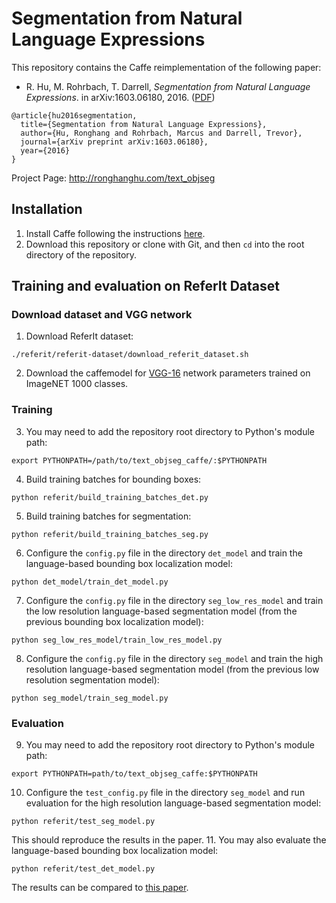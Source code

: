 # Segmentation from Natural Language Expressions
This repository contains the Caffe reimplementation of the following paper:

* R. Hu, M. Rohrbach, T. Darrell, *Segmentation from Natural Language Expressions*. in arXiv:1603.06180, 2016. ([PDF](http://arxiv.org/pdf/1603.06180))
```
@article{hu2016segmentation,
  title={Segmentation from Natural Language Expressions},
  author={Hu, Ronghang and Rohrbach, Marcus and Darrell, Trevor},
  journal={arXiv preprint arXiv:1603.06180},
  year={2016}
}
```

Project Page: http://ronghanghu.com/text_objseg  

## Installation
1. Install Caffe following the instructions [here](http://caffe.berkeleyvision.org/installation.html).
2. Download this repository or clone with Git, and then `cd` into the root directory of the repository.

## Training and evaluation on ReferIt Dataset

### Download dataset and VGG network
1. Download ReferIt dataset:  
```
./referit/referit-dataset/download_referit_dataset.sh
```
2. Download the caffemodel for [VGG-16](https://gist.github.com/ksimonyan/211839e770f7b538e2d8#file-readme-md) network parameters trained on ImageNET 1000 classes.

### Training
3. You may need to add the repository root directory to Python's module path:  
```
export PYTHONPATH=/path/to/text_objseg_caffe/:$PYTHONPATH
```
4. Build training batches for bounding boxes:  
```
python referit/build_training_batches_det.py
```
5. Build training batches for segmentation:  
```
python referit/build_training_batches_seg.py
```
6. Configure the `config.py` file in the directory `det_model` and train the language-based bounding box localization model:  
```
python det_model/train_det_model.py
```
7. Configure the `config.py` file in the directory `seg_low_res_model` and train the low resolution language-based segmentation model (from the previous bounding box localization model):  
```
python seg_low_res_model/train_low_res_model.py
```
8. Configure the `config.py` file in the directory `seg_model` and train the high resolution language-based segmentation model (from the previous low resolution segmentation model):  
```
python seg_model/train_seg_model.py
```

### Evaluation
9. You may need to add the repository root directory to Python's module path:  
```
export PYTHONPATH=path/to/text_objseg_caffe:$PYTHONPATH
```
10. Configure the `test_config.py` file in the directory `seg_model` and run evaluation for the high resolution language-based segmentation model:  
```
python referit/test_seg_model.py
```  
This should reproduce the results in the paper.
11. You may also evaluate the language-based bounding box localization model:  
```
python referit/test_det_model.py
```  
The results can be compared to [this paper](http://ronghanghu.com/text_obj_retrieval/).
